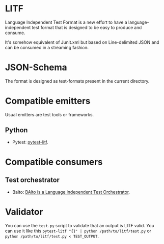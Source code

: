 # LITF

Language Independent Test Format is a new effort to have a language-independent test format that is designed to be easy to produce and consume.

It's somehow equivalent of Junit.xml but based on Line-delimited JSON and can be consumed in a streaming fashion. 

# JSON-Schema

The format is designed as test-formats present in the current directory.

# Compatible emitters

Usual emitters are test tools or frameworks.

## Python

- Pytest: [pytest-litf](https://github.com/Lothiraldan/pytest-litf).

# Compatible consumers

## Test orchestrator

- Balto: [BAlto is a Language independent Test Orchestrator](https://lothiraldan.github.io/balto/).

# Validator

You can use the `test.py` script to validate that an output is LITF valid. You can use it like this `pytest-litf "{}" | python /path/to/litf/test.py` or `python /path/to/litf/test.py < TEST_OUTPUT`.